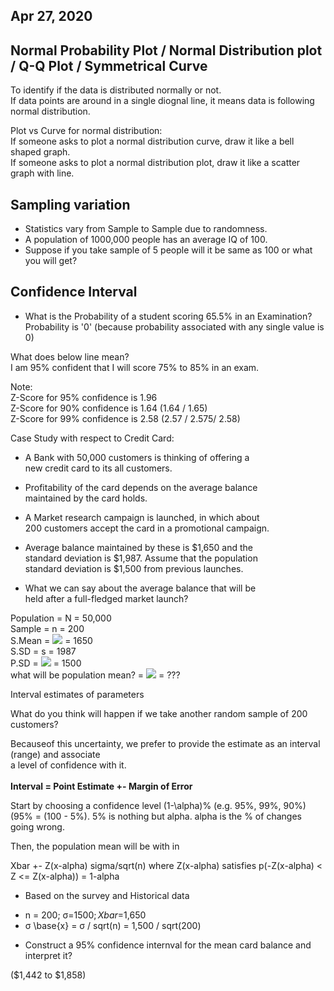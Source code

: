 ## Apr 27, 2020

## Normal Probability Plot / Normal Distribution plot / Q-Q Plot / Symmetrical Curve

To identify if the data is distributed normally or not.  <br/>
If data points are around in a single diognal line, it means data is following normal distribution.

Plot vs Curve for normal distribution: <br/>
If someone asks to plot a normal distribution curve, draw it like a bell shaped graph. <br/>
If someone asks to plot a normal distribution plot, draw it like a scatter graph with line.

## Sampling variation

* Statistics vary from Sample to Sample due to randomness. <br/>
* A population of 1000,000 people has an average IQ of 100. <br/>
* Suppose if you take sample of 5 people will it be same as 100 or what you will get?

## Confidence Interval

* What is the Probability of a student scoring 65.5% in an Examination?
Probability is '0' (because probability associated with any single value is 0)

What does below line mean? <br/>
I am 95% confident that I will score 75% to 85% in an exam.

Note: <br/>
Z-Score for 95% confidence is 1.96<br/>
Z-Score for 90% confidence is 1.64 (1.64 / 1.65)<br/>
Z-Score for 99% confidence is 2.58 (2.57 / 2.575/ 2.58)<br/>

Case Study with respect to Credit Card: <br/>
* A Bank with 50,000 customers is thinking of offering a <br/>
new credit card to its all customers.

* Profitability of the card depends on the average balance <br/> 
maintained by the card holds.

* A Market research campaign is launched, in which about<br/>
200 customers accept the card in a promotional campaign.

* Average balance maintained by these is $1,650 and the<br/>
standard deviation is $1,987. Assume that the population<br/>
standard deviation is $1,500 from previous launches.

* What we can say about the average balance that will be <br/>
held after a full-fledged market launch?

Population = N = 50,000 <br/>
Sample = n = 200 <br/>
S.Mean = <img src="https://latex.codecogs.com/svg.latex?\overline{X}"/> = 1650 <br/>
S.SD = s = 1987 <br/>
P.SD = <img src="https://latex.codecogs.com/svg.latex?\sigma"/> = 1500 <br/>
what will be population mean? = <img src="https://latex.codecogs.com/svg.latex?\mu"/> = ??? <br/>

Interval estimates of parameters
  
What do you think will happen if we take another random sample of 200 customers?

Becauseof this uncertainty, we prefer to provide the estimate as an interval (range) and associate<br/> a level of confidence with it.<br/><br/>
<strong>Interval = Point Estimate +- Margin of Error</strong>

Start by choosing a confidence level (1-\alpha)% (e.g. 95%, 99%, 90%)<br/>
(95% = (100 - 5%). 5% is nothing but alpha. alpha is the % of changes going wrong.<br/>

Then, the population mean will be with in

Xbar +- Z(x-alpha) sigma/sqrt(n) where Z(x-alpha) satisfies p(-Z(x-alpha) < Z <= Z(x-alpha)) = 1-alpha

* Based on the survey and Historical data

- n = 200; σ=$1500; Xbar=$1,650
- σ \base{x} = σ / sqrt(n) = 1,500 / sqrt(200)

* Construct a 95% confidence internval for the mean card balance and interpret it?

($1,442 to $1,858)








